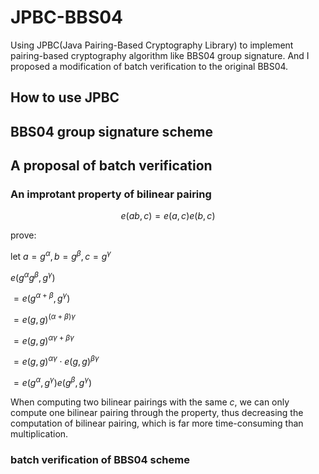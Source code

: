 # JPBC-BBS04
Using JPBC(Java Pairing-Based Cryptography Library) to implement pairing-based cryptography algorithm like BBS04 group signature. And I proposed a modification of batch verification to the original BBS04.



## How to use JPBC





## BBS04 group signature scheme





## A proposal of batch verification

### An improtant property of bilinear pairing

$$
e(ab,c)=e(a,c)e(b,c)
$$

prove:

let $a=g^{\alpha},b=g^{\beta},c=g^\gamma$

$e(g^{\alpha}g^{\beta},g^\gamma)$

$=e(g^{\alpha+\beta},g^\gamma)$

$=e(g,g)^{(\alpha+\beta)\gamma}$

$=e(g,g)^{\alpha\gamma+\beta\gamma}$

$=e(g,g)^{\alpha\gamma} \cdot e(g,g)^{\beta\gamma}$

$=e(g^\alpha,g^\gamma)e(g^\beta,g^\gamma)$

When computing two bilinear pairings with the same $c$, we can only compute one bilinear pairing through the property, thus decreasing the computation of bilinear pairing, which is far more time-consuming than multiplication.




### batch verification of BBS04 scheme
